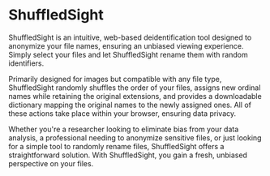 # ShuffledSight

ShuffledSight is an intuitive, web-based deidentification tool designed to anonymize your file names,  ensuring an unbiased viewing experience. Simply select your files and let ShuffledSight rename them with random identifiers.   

Primarily designed for images but compatible with any file type, ShuffledSight randomly shuffles the order of your files, assigns new ordinal names while retaining the original extensions, and provides a downloadable dictionary mapping the original names to the newly assigned ones. All of these actions take place within your browser, ensuring data privacy.    

Whether you're a researcher looking to eliminate bias from your data analysis, a professional needing to anonymize sensitive files, or just looking for a simple tool to randomly rename files, ShuffledSight offers a straightforward solution. With ShuffledSight, you gain a fresh, unbiased perspective on your files.